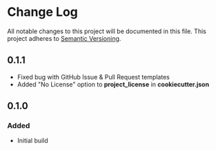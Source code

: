 # Change Log

All notable changes to this project will be documented in this file.
This project adheres to [Semantic Versioning](http://semver.org/).

## 0.1.1

- Fixed bug with GitHub Issue & Pull Request templates
- Added "No License" option to **project_license** in **cookiecutter.json**

## 0.1.0

### Added

- Initial build
